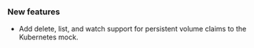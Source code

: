### New features

- Add delete, list, and watch support for persistent volume claims to the Kubernetes mock.
